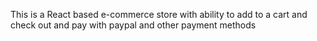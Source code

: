 This is a React based e-commerce store with ability to add to a cart and check out and pay with paypal and other payment methods